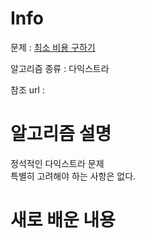 # Info

  

문제 : [최소 비용 구하기](https://www.acmicpc.net/problem/1916)

알고리즘 종류 : 다익스트라

참조 url :

  

# 알고리즘 설명
정석적인 다익스트라 문제  
특별히 고려해야 하는 사항은 없다.

# 새로 배운 내용
